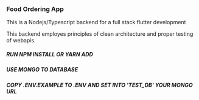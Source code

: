 ### Food Ordering App

This is a Nodejs/Typescript backend for a full stack flutter development

This backend employes principles of clean architecture and proper testing of webapis.

##### RUN NPM INSTALL OR YARN ADD
##### USE MONGO TO DATABASE
##### COPY .ENV.EXAMPLE TO .ENV AND SET INTO 'TEST_DB' YOUR MONGO URL

